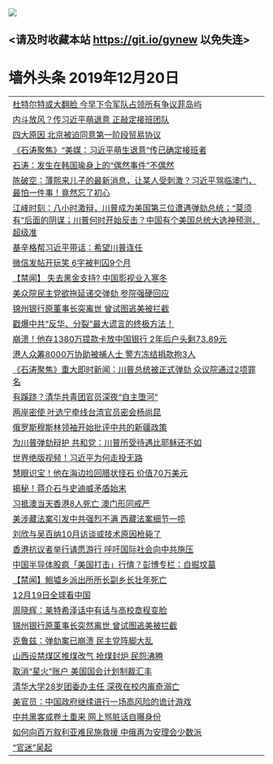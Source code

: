 
<tr>
  <td align=center><img src="https://cdn.jsdelivr.net/gh/gyoupiodf/im1/%E5%BE%AE%E4%BF%A1%E8%AF%B4%E6%98%8E4.jpg" /></td>  
</tr>

## <请及时收藏本站 https://git.io/gynew 以免失连> </a>
# 墙外头条 2019年12月20日</a>

<table>
<tr><td colspan="2" align="left"><a href="https://xball.casa/oo.aspx?name=c1108852&key=eqxowaguscvmxdgc&from=gy">杜特尔特或大翻脸 今早下令军队占领所有争议菲岛屿</a></td></tr>
<tr><td colspan="2" align="left"><a href="https://xball.casa/oo.aspx?name=c1108859&key=eqxowaguscvmxdgc&from=gy">内斗放风？传习近平萌退意 正敲定接班团队</a></td></tr>
<tr><td colspan="2" align="left"><a href="https://xball.casa/oo.aspx?name=c1108905&key=eqxowaguscvmxdgc&from=gy">四大原因 北京被迫同意第一阶段贸易协议</a></td></tr>
<tr><td colspan="2" align="left"><a href="https://xball.casa/oo.aspx?name=c1108930&key=eqxowaguscvmxdgc&from=gy">《石涛聚焦》“美媒：习近平萌生退意”传已确定接班者</a></td></tr>
  <tr><td colspan="2" align="left"><a href="https://xball.casa/oo.aspx?name=c816850&key=eqxowaguscvmxdgc&from=gy">石涛：发生在韩国瑜身上的“偶然事件”不偶然</a></td></tr>
<tr><td colspan="2" align="left"><a href="https://xball.casa/oo.aspx?name=c816932&key=eqxowaguscvmxdgc&from=gy">陈破空：薄熙来儿子的最新消息，让某人受刺激？习近平驾临澳门，最怕一件事！竟然忘了初心</a></td></tr>
<tr><td colspan="2" align="left"><a href="https://xball.casa/oo.aspx?name=c922850&key=eqxowaguscvmxdgc&from=gy">江峰时刻：八小时激辩，川普成为美国第三位遭遇弹劾总统；“莫须有”后面的阴谋；川普何时开始反击？中国有个美国总统大选神预测，超级准</a></td></tr>
<tr><td colspan="2" align="left"><a href="https://xball.casa/oo.aspx?name=c1108894&key=eqxowaguscvmxdgc&from=gy">基辛格帮习近平带话：希望川普连任</a></td></tr>
<tr><td colspan="2" align="left"><a href="https://xball.casa/oo.aspx?name=c1108918&key=eqxowaguscvmxdgc&from=gy">微信发帖开玩笑 6字被判囚9个月</a></td></tr>
<tr><td colspan="2" align="left"><a href="https://xball.casa/oo.aspx?name=c1108906&key=eqxowaguscvmxdgc&from=gy">【禁闻】 失去黑金支持? 中国影视业入寒冬</a></td></tr>
<tr><td colspan="2" align="left"><a href="https://xball.casa/oo.aspx?name=c1108855&key=eqxowaguscvmxdgc&from=gy">美众院民主党欲拖延递交弹劾 参院强硬回应</a></td></tr>
<tr><td colspan="2" align="left"><a href="https://xball.casa/oo.aspx?name=c1108857&key=eqxowaguscvmxdgc&from=gy">锦州银行原董事长突离世 曾试图逃美被拦截</a></td></tr>
<tr><td colspan="2" align="left"><a href="https://xball.casa/oo.aspx?name=c1108929&key=eqxowaguscvmxdgc&from=gy">戳爆中共“反华、分裂”最大谎言的终极方法！</a></td></tr>
<tr><td colspan="2" align="left"><a href="https://xball.casa/oo.aspx?name=c1108846&key=eqxowaguscvmxdgc&from=gy">崩溃！他存1380万提款卡放中国银行 2年后户头剩73.89元</a></td></tr>
<tr><td colspan="2" align="left"><a href="https://xball.casa/oo.aspx?name=c1108900&key=eqxowaguscvmxdgc&from=gy">港人众筹8000万协助被捕人士 警方冻结捐款拘3人</a></td></tr>
<tr><td colspan="2" align="left"><a href="https://xball.casa/oo.aspx?name=c1108896&key=eqxowaguscvmxdgc&from=gy">《石涛聚焦》重大即时新闻：川普总统被正式弹劾 众议院通过2项罪名</a></td></tr>
<tr><td colspan="2" align="left"><a href="https://xball.casa/oo.aspx?name=c1108893&key=eqxowaguscvmxdgc&from=gy">有蹊跷？清华共青团官员深夜“自主堕河”</a></td></tr>
<tr><td colspan="2" align="left"><a href="https://xball.casa/oo.aspx?name=c1108917&key=eqxowaguscvmxdgc&from=gy">两岸密使 叶选宁牵线台湾官员密会杨尚昆</a></td></tr>
<tr><td colspan="2" align="left"><a href="https://xball.casa/oo.aspx?name=c1108913&key=eqxowaguscvmxdgc&from=gy">俄罗斯穆斯林领袖开始批评中共的新疆政策</a></td></tr>
<tr><td colspan="2" align="left"><a href="https://xball.casa/oo.aspx?name=c1108871&key=eqxowaguscvmxdgc&from=gy">为川普弹劾辩护 共和党：川普所受待遇比耶稣还不如</a></td></tr>
<tr><td colspan="2" align="left"><a href="https://xball.casa/oo.aspx?name=c1108968&key=eqxowaguscvmxdgc&from=gy">世界绝版视频！习近平为何走投无路</a></td></tr>
<tr><td colspan="2" align="left"><a href="https://xball.casa/oo.aspx?name=c1108868&key=eqxowaguscvmxdgc&from=gy">慧眼识宝！他在海边捡回腊状怪石 价值70万美元</a></td></tr>
<tr><td colspan="2" align="left"><a href="https://xball.casa/oo.aspx?name=c1108932&key=eqxowaguscvmxdgc&from=gy">揭秘！蒋介石与史迪威矛盾始末</a></td></tr>
<tr><td colspan="2" align="left"><a href="https://xball.casa/oo.aspx?name=c1108853&key=eqxowaguscvmxdgc&from=gy">习抵澳当天香港8人死亡 澳门形同戒严</a></td></tr>
<tr><td colspan="2" align="left"><a href="https://xball.casa/oo.aspx?name=c1108897&key=eqxowaguscvmxdgc&from=gy">美涉藏法案引发中共强烈不满 西藏法案细节一揽</a></td></tr>
<tr><td colspan="2" align="left"><a href="https://xball.casa/oo.aspx?name=c1108910&key=eqxowaguscvmxdgc&from=gy">刘欣与吴百纳10月访谈或技术原因枪毙了</a></td></tr>
<tr><td colspan="2" align="left"><a href="https://xball.casa/oo.aspx?name=c1108899&key=eqxowaguscvmxdgc&from=gy">香港抗议者举行请愿游行 呼吁国际社会向中共施压</a></td></tr>
<tr><td colspan="2" align="left"><a href="https://xball.casa/oo.aspx?name=c1108833&key=eqxowaguscvmxdgc&from=gy">中国半导体股疯「美国打击」行情？彭博专栏：自掘坟墓</a></td></tr>
<tr><td colspan="2" align="left"><a href="https://xball.casa/oo.aspx?name=c1108926&key=eqxowaguscvmxdgc&from=gy">【禁闻】鲍墟乡派出所所长副乡长壮年死亡</a></td></tr>
<tr><td colspan="2" align="left"><a href="https://xball.casa/oo.aspx?name=c1108907&key=eqxowaguscvmxdgc&from=gy">12月19日全球看中国</a></td></tr>
<tr><td colspan="2" align="left"><a href="https://xball.casa/oo.aspx?name=c1108892&key=eqxowaguscvmxdgc&from=gy">周晓辉：莱特希泽话中有话与高校章程变脸</a></td></tr>
<tr><td colspan="2" align="left"><a href="https://xball.casa/oo.aspx?name=c1108931&key=eqxowaguscvmxdgc&from=gy">锦州银行原董事长突然离世 曾试图逃美被拦截</a></td></tr>
<tr><td colspan="2" align="left"><a href="https://xball.casa/oo.aspx?name=c1108890&key=eqxowaguscvmxdgc&from=gy">克鲁兹：弹劾案已崩溃 民主党阵脚大乱</a></td></tr>
<tr><td colspan="2" align="left"><a href="https://xball.casa/oo.aspx?name=c1108923&key=eqxowaguscvmxdgc&from=gy">山西设禁煤区推煤改气 抢煤封炉 民怨沸腾</a></td></tr>
<tr><td colspan="2" align="left"><a href="https://xball.casa/oo.aspx?name=c1108908&key=eqxowaguscvmxdgc&from=gy">取消“星火”账户 美国国会计划制裁汇丰</a></td></tr>
<tr><td colspan="2" align="left"><a href="https://xball.casa/oo.aspx?name=c1108909&key=eqxowaguscvmxdgc&from=gy">清华大学28岁团委办主任 深夜在校内离奇溺亡</a></td></tr>
<tr><td colspan="2" align="left"><a href="https://xball.casa/oo.aspx?name=c1108967&key=eqxowaguscvmxdgc&from=gy">美官员：中国政府继续进行一场高风险的诡计游戏</a></td></tr>
<tr><td colspan="2" align="left"><a href="https://xball.casa/oo.aspx?name=c1108935&key=eqxowaguscvmxdgc&from=gy">中共黑客或卷土重来 网上骂脏话自曝身份</a></td></tr>
<tr><td colspan="2" align="left"><a href="https://xball.casa/oo.aspx?name=c1108912&key=eqxowaguscvmxdgc&from=gy">如何向百万叙利亚难民施救援 中俄再为安理会少数派</a></td></tr>
<tr><td colspan="2" align="left"><a href="https://xball.casa/oo.aspx?name=c1108928&key=eqxowaguscvmxdgc&from=gy">“官迷”吴起</a></td></tr>

</table>

